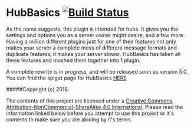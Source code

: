 # HubBasics [![Build Status](http://jenkins.notfab.net/job/HubBasics/badge/icon)](http://jenkins.notfab.net/job/HubBasics/)

As the name suggests, this plugin is intended for hubs. It gives you the settings and options you as a server owner might desire, and
a few more. Having a million different plugins just for one of their features not only makes your server a complete mess of different
message formats and duplicate features, it makes your server slower. HubBasics has taken all these features and moshed them together
into 1 plugin.

A complete rewrite is in progress, and will be released soon as version 5.0. You can find the spigot page for HubBasics [HERE](https://www.spigotmc.org/resources/hubbasics.2654/) 

#####Copyright (c) 2016.

The contents of this project are licensed under a [Creative Commons Attribution-NonCommercial-ShareAlike 4.0 International](https://creativecommons.org/licenses/by-nc-sa/4.0/). 
Please read the information linked below before you attempt to use this project or it's contents to make sure you are abiding by it's terms.

